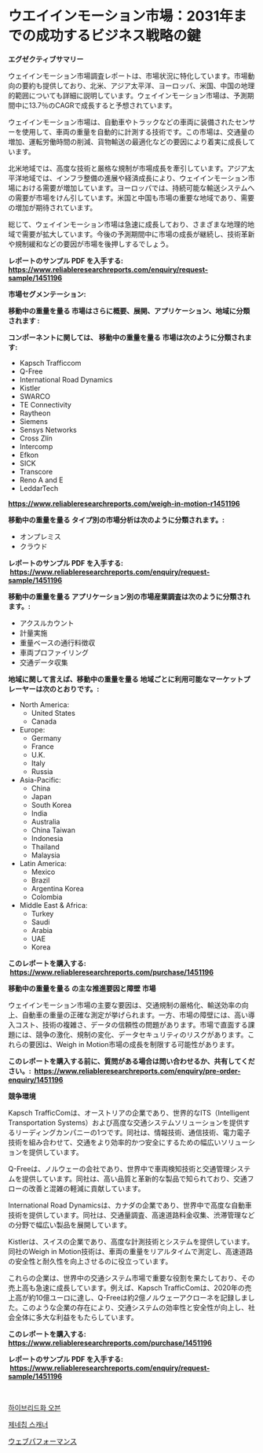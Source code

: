 <p><h1>ウエイインモーション市場：2031年までの成功するビジネス戦略の鍵</h1></p><p><strong>エグゼクティブサマリー</strong></p>
<p><p>ウェイインモーション市場調査レポートは、市場状況に特化しています。市場動向の要約も提供しており、北米、アジア太平洋、ヨーロッパ、米国、中国の地理的範囲についても詳細に説明しています。ウェイインモーション市場は、予測期間中に13.7％のCAGRで成長すると予想されています。</p><p>ウェイインモーション市場は、自動車やトラックなどの車両に装備されたセンサーを使用して、車両の重量を自動的に計測する技術です。この市場は、交通量の増加、運転労働時間の削減、貨物輸送の最適化などの要因により着実に成長しています。</p><p>北米地域では、高度な技術と厳格な規制が市場成長を牽引しています。アジア太平洋地域では、インフラ整備の進展や経済成長により、ウェイインモーション市場における需要が増加しています。ヨーロッパでは、持続可能な輸送システムへの需要が市場をけん引しています。米国と中国も市場の重要な地域であり、需要の増加が期待されています。</p><p>総じて、ウェイインモーション市場は急速に成長しており、さまざまな地理的地域で需要が拡大しています。今後の予測期間中に市場の成長が継続し、技術革新や規制緩和などの要因が市場を後押しするでしょう。</p></p>
<p><strong>レポートのサンプル PDF を入手する: <a href="https://www.reliableresearchreports.com/enquiry/request-sample/1451196">https://www.reliableresearchreports.com/enquiry/request-sample/1451196</a></strong></p>
<p><strong>市場セグメンテーション:</strong></p>
<p><strong> 移動中の重量を量る 市場はさらに概要、展開、アプリケーション、地域に分類されます :</strong></p>
<p><strong>コンポーネントに関しては、 移動中の重量を量る 市場は次のように分類されます: &nbsp;</strong></p>
<p><ul><li>Kapsch Trafficcom</li><li>Q-Free</li><li>International Road Dynamics</li><li>Kistler</li><li>SWARCO</li><li>TE Connectivity</li><li>Raytheon</li><li>Siemens</li><li>Sensys Networks</li><li>Cross Zlín</li><li>Intercomp</li><li>Efkon</li><li>SICK</li><li>Transcore</li><li>Reno A and E</li><li>LeddarTech</li></ul></p>
<p><strong><a href="https://www.reliableresearchreports.com/weigh-in-motion-r1451196">https://www.reliableresearchreports.com/weigh-in-motion-r1451196</a></strong></p>
<p><strong> 移動中の重量を量る タイプ別の市場分析は次のように分類されます。:</strong></p>
<p><ul><li>オンプレミス</li><li>クラウド</li></ul></p>
<p><strong>レポートのサンプル PDF を入手する: &nbsp;<a href="https://www.reliableresearchreports.com/enquiry/request-sample/1451196">https://www.reliableresearchreports.com/enquiry/request-sample/1451196</a></strong></p>
<p><strong> 移動中の重量を量る アプリケーション別の市場産業調査は次のように分類されます。:</strong></p>
<p><ul><li>アクスルカウント</li><li>計量実施</li><li>重量ベースの通行料徴収</li><li>車両プロファイリング</li><li>交通データ収集</li></ul></p>
<p><strong>地域に関して言えば、移動中の重量を量る 地域ごとに利用可能なマーケットプレーヤーは次のとおりです。:</strong></p>
<p><ul>
    <li>
        North America:
        <ul>
            <li>United States</li>
            <li>Canada</li>
        </ul>
    </li>
    <li>
        Europe:
        <ul>
            <li>Germany</li>
            <li>France</li>
            <li>U.K.</li>
            <li>Italy</li>
            <li>Russia</li>
        </ul>
    </li>
    <li>
        Asia-Pacific:
        <ul>
            <li>China</li>
            <li>Japan</li>
            <li>South Korea</li>
            <li>India</li>
            <li>Australia</li>
            <li>China Taiwan</li>
            <li>Indonesia</li>
            <li>Thailand</li>
            <li>Malaysia</li>
        </ul>
    </li>
    <li>
        Latin America:
        <ul>
            <li>Mexico</li>
            <li>Brazil</li>
            <li>Argentina Korea</li>
            <li>Colombia</li>
        </ul>
    </li>
    <li>
        Middle East & Africa:
        <ul>
            <li>Turkey</li>
            <li>Saudi</li>
            <li>Arabia</li>
            <li>UAE</li>
            <li>Korea</li>
        </ul>
    </li>
    </ul></p>
<p><strong>このレポートを購入する: &nbsp;<a href="https://www.reliableresearchreports.com/purchase/1451196">https://www.reliableresearchreports.com/purchase/1451196</a></strong></p>
<p><strong>移動中の重量を量る の主な推進要因と障壁 市場</strong></p>
<p><p>ウェイインモーション市場の主要な要因は、交通規制の厳格化、輸送効率の向上、自動車の重量の正確な測定が挙げられます。一方、市場の障壁には、高い導入コスト、技術の複雑さ、データの信頼性の問題があります。市場で直面する課題には、競争の激化、規制の変化、データセキュリティのリスクがあります。これらの要因は、Weigh in Motion市場の成長を制限する可能性があります。</p></p>
<p><strong>このレポートを購入する前に、質問がある場合は問い合わせるか、共有してください。:&nbsp; <a href="https://www.reliableresearchreports.com/enquiry/pre-order-enquiry/1451196">https://www.reliableresearchreports.com/enquiry/pre-order-enquiry/1451196</a></strong></p>
<p><strong>競争環境</strong></p>
<p><p>Kapsch TrafficComは、オーストリアの企業であり、世界的なITS（Intelligent Transportation Systems）および高度な交通システムソリューションを提供するリーディングカンパニーの1つです。同社は、情報技術、通信技術、電力電子技術を組み合わせて、交通をより効率的かつ安全にするための幅広いソリューションを提供しています。</p><p>Q-Freeは、ノルウェーの会社であり、世界中で車両検知技術と交通管理システムを提供しています。同社は、高い品質と革新的な製品で知られており、交通フローの改善と混雑の軽減に貢献しています。</p><p>International Road Dynamicsは、カナダの企業であり、世界中で高度な自動車技術を提供しています。同社は、交通量調査、高速道路料金収集、渋滞管理などの分野で幅広い製品を展開しています。</p><p>Kistlerは、スイスの企業であり、高度な計測技術とシステムを提供しています。同社のWeigh in Motion技術は、車両の重量をリアルタイムで測定し、高速道路の安全性と耐久性を向上させるのに役立っています。</p><p>これらの企業は、世界中の交通システム市場で重要な役割を果たしており、その売上高も急速に成長しています。例えば、Kapsch TrafficComは、2020年の売上高が約10億ユーロに達し、Q-Freeは約2億ノルウェーアクローネを記録しました。このような企業の存在により、交通システムの効率性と安全性が向上し、社会全体に多大な利益をもたらしています。</p></p>
<p><strong>このレポートを購入する: &nbsp; <a href="https://www.reliableresearchreports.com/purchase/1451196">https://www.reliableresearchreports.com/purchase/1451196</a></strong></p>
<p><strong>レポートのサンプル PDF を入手する: &nbsp;<a href="https://www.reliableresearchreports.com/enquiry/request-sample/1451196">https://www.reliableresearchreports.com/enquiry/request-sample/1451196</a></strong><strong></strong></p>
<p>&nbsp;</p>
<p><p><a href="https://github.com/WilburKihn5676/Market-Research-Report-List-1/blob/main/428342719271.md">하이브리드화 오븐</a></p><p><a href="https://github.com/wallacBahrtyinger567686/Market-Research-Report-List-1/blob/main/961777319272.md">제네칩 스캐너</a></p><p><a href="https://github.com/EthanMorar2011/Market-Research-Report-List-1/blob/main/482730120803.md">ウェブパフォーマンス</a></p></p>